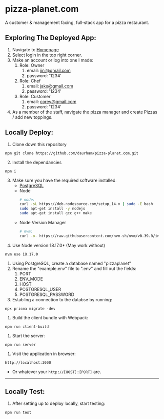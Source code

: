 # pizza-planet.com
A customer &amp; management facing, full-stack app for a pizza restaurant.

## Exploring The Deployed App:
1. Navigate to [Homepage](http://54.242.125.160:3000/)
2. Select login in the top right corner.
3. Make an account or log into one I made:
   1. Role: Owner
      1. email: jini@gmail.com
      2. password: '1234'
   2. Role: Chef
      1. email: jake@gmail.com
      2. password: '1234'
   3. Role: Customer
      1. email: corey@gmail.com
      2. password: '1234'
4. As a member of the staff, navigate the pizza manager and create Pizzas / add new toppings.

## Locally Deploy:
1. Clone down this repository
  ```
  npm git clone https://github.com/daurham/pizza-planet.com.git
  ```
2. Install the dependancies
  ```
  npm i
  ```
3. Make sure you have the required software installed:
   - [PostgreSQL](https://www.postgresql.org/download/)
   - Node
      ``` sh
      # node:
      curl -sL https://deb.nodesource.com/setup_14.x | sudo -E bash
      sudo apt-get install -y nodejs
      sudo apt-get install gcc g++ make
      ```
   - Node Version Manager
      ```sh
      # nvm:
      curl -o- https://raw.githubusercontent.com/nvm-sh/nvm/v0.39.0/install.sh | bash 
      ```
4. Use Node version 18.17.0* (May work without)
```
nvm use 18.17.0
```
1. Using PostgreSQL, create a database named "pizzaplanet"
2. Rename the "example.env" file to ".env" and fill out the fields:
   1. PORT
   2. ENV_MODE
   3. HOST
   4. POSTGRESQL_USER
   5. POSTGRESQL_PASSWORD
3. Establing a connection to the databse by running:
```
npx prisma migrate -dev
```
1. Build the client bundle with Webpack:
```
npm run client-build
```
1. Start the server:
```
npm run server
```
1.   Visit the application in browser:
```
http://localhost:3000
```

- Or whatever your `http://[HOST]:[PORT]` are.

---
## Locally Test:
1. After setting up to deploy locally, start testing:
```
npm run test
```
